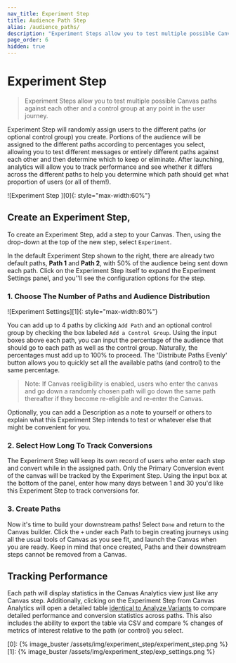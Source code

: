 ```yaml
---
nav_title: Experiment Step
title: Audience Path Step
alias: /audience_paths/
description: "Experiment Steps allow you to test multiple possible Canvas paths against each other and a control group at any point in the user journey."
page_order: 6
hidden: true
---
```


# Experiment Step

> Experiment Steps allow you to test multiple possible Canvas paths against each other and a control group at any point in the user journey.

Experiment Step will randomly assign users to the different paths (or optional control group) you create. Portions of the audience will be assigned to the different paths according to percentages you select, allowing you to test different messages or entirely different paths against each other and then determine which to keep or eliminate. After launching, analytics will allow you to track performance and see whether it differs across the different paths to help you determine which path should get what proportion of users (or all of them!).

![Experiment Step ][0]{: style="max-width:60%"}

## Create an Experiment Step,


To create an Experiment Step, add a step to your Canvas. Then, using the drop-down at the top of the new step, select `Experiment`.

In the default Experiment Step shown to the right, there are already two default paths, __Path 1__ and __Path 2__, with 50% of the audience being sent down each path. Click on the Experiment Step itself to expand the Experiment Settings panel, and you''ll see the configuration options for the step. 

### 1. Choose The Number of Paths and Audience Distribution

![Experiment Settings][1]{: style="max-width:80%"}

You can add up to 4 paths by clicking `Add Path` and an optional control group by checking the box labeled `Add a Control Group`. Using the input boxes above each path, you can input the percentage of the audience that should go to each path as well as the control group. Naturally, the percentages must add up to 100% to proceed. The 'Distribute Paths Evenly' button allows you to quickly set all the available paths (and control) to the same percentage.

> Note: If Canvas reeligibility is enabled, users who enter the canvas and go down a randomly chosen path will go down the same path thereafter if they become re-eligible and re-enter the Canvas.

Optionally, you can add a Description as a note to yourself or others to explain what this Experiment Step intends to test or whatever else that might be convenient for you.

### 2. Select How Long To Track Conversions

The Experiment Step will keep its own record of users who enter each step and convert while in the assigned path. Only the Primary Conversion event of the canvas will be tracked by the Experiment Step. Using the input box at the bottom of the panel, enter how many days between 1 and 30 you'd like this Experiment Step to track conversions for.

### 3. Create Paths

Now it's time to build your downstream paths! Select `Done` and return to the Canvas builder.  Click the `+` under each Path to begin creating journeys using all the usual tools of Canvas as you see fit, and launch the Canvas when you are ready. Keep in mind that once created, Paths and their downstream steps cannot be removed from a Canvas.

## Tracking Performance

Each path will display statistics in the Canvas Analytics view just like any Canvas step. Additionally, clicking on the Experiment Step from Canvas Analytics will open a detailed table [identical to Analyze Variants](https://www.braze.com/docs/user_guide/engagement_tools/canvas/get_started/measuring_and_testing_with_canvas_analytics/#performance-breakdown-by-variant) to compare detailed performance and conversion statistics across paths. This also includes the ability to export the table via CSV and compare % changes of metrics of interest relative to the path (or control) you select.


[0]: {% image_buster /assets/img/experiment_step/experiment_step.png %}
[1]: {% image_buster /assets/img/experiment_step/exp_settings.png %}

